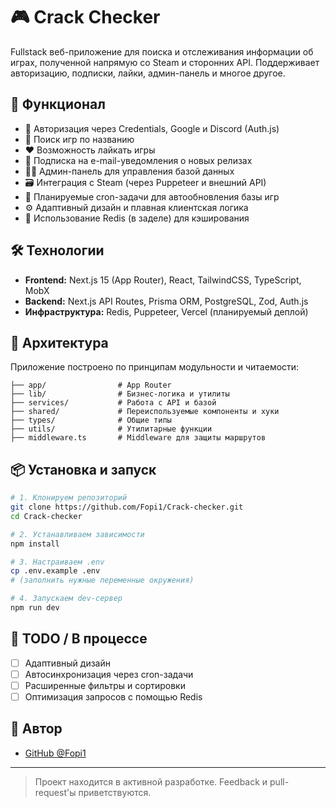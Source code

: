 # 🎮 Crack Checker

Fullstack веб-приложение для поиска и отслеживания информации об играх, полученной напрямую со Steam и сторонних API. Поддерживает авторизацию, подписки, лайки, админ-панель и многое другое.

## 🚀 Функционал

- 🔐 Авторизация через Credentials, Google и Discord (Auth.js)
- 🔎 Поиск игр по названию
- ❤️ Возможность лайкать игры
- 📩 Подписка на e-mail-уведомления о новых релизах
- 🧑‍💻 Админ-панель для управления базой данных
- 🗃️ Интеграция с Steam (через Puppeteer и внешний API)
- 🔄 Планируемые cron-задачи для автообновления базы игр
- ⚙️ Адаптивный дизайн и плавная клиентская логика
- 💾 Использование Redis (в заделе) для кэширования

## 🛠 Технологии

- **Frontend:** Next.js 15 (App Router), React, TailwindCSS, TypeScript, MobX
- **Backend:** Next.js API Routes, Prisma ORM, PostgreSQL, Zod, Auth.js
- **Инфраструктура:** Redis, Puppeteer, Vercel (планируемый деплой)

## 🧩 Архитектура

Приложение построено по принципам модульности и читаемости:

```
├── app/                # App Router
├── lib/                # Бизнес-логика и утилиты
├── services/           # Работа с API и базой
├── shared/             # Переиспользуемые компоненты и хуки
├── types/              # Общие типы
├── utils/              # Утилитарные функции
├── middleware.ts       # Middleware для защиты маршрутов
```

## 📦 Установка и запуск

```bash
# 1. Клонируем репозиторий
git clone https://github.com/Fopi1/Crack-checker.git
cd Crack-checker

# 2. Устанавливаем зависимости
npm install

# 3. Настраиваем .env
cp .env.example .env
# (заполнить нужные переменные окружения)

# 4. Запускаем dev-сервер
npm run dev
```

## 🧪 TODO / В процессе

- [ ] Адаптивный дизайн
- [ ] Автосинхронизация через cron-задачи
- [ ] Расширенные фильтры и сортировки
- [ ] Оптимизация запросов с помощью Redis

## 👤 Автор

- [GitHub @Fopi1](https://github.com/Fopi1)

---

> Проект находится в активной разработке. Feedback и pull-request'ы приветствуются.
